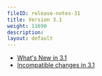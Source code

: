 ```yaml
---
fileID: release-notes-31
title: Version 3.1
weight: 11690
description: 
layout: default
---
```

- [What's New in 3.1](release-notes-new-features31)
- [Incompatible changes in 3.1](release-notes-upgrading-changes31)
